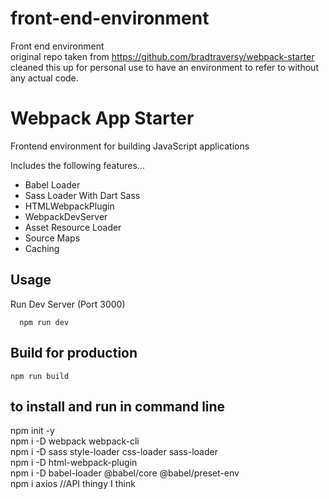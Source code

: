 # front-end-environment
Front end environment  
original repo taken from https://github.com/bradtraversy/webpack-starter  
cleaned this up for personal use to have an environment to refer to without any actual code.   
# Webpack App Starter

Frontend environment for building JavaScript applications

Includes the following features...

- Babel Loader
- Sass Loader With Dart Sass
- HTMLWebpackPlugin
- WebpackDevServer
- Asset Resource Loader
- Source Maps
- Caching

## Usage

Run Dev Server (Port 3000)

```
  npm run dev
```

## Build for production

```
npm run build
```

## to install and run in command line

npm init -y  
npm i -D webpack webpack-cli  
npm i -D sass style-loader css-loader sass-loader  
npm i -D html-webpack-plugin  
npm i -D babel-loader @babel/core @babel/preset-env  
npm i axios //API thingy I think  
